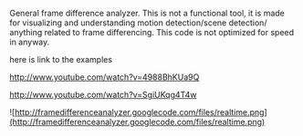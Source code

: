 General frame difference analyzer. This is not a functional tool, it is made for visualizing and understanding motion detection/scene detection/ anything related to frame differencing. This code is not optimized for speed in anyway.

here is link to the examples

http://www.youtube.com/watch?v=4988BhKUa9Q

http://www.youtube.com/watch?v=SgiUKqg4T4w

![http://framedifferenceanalyzer.googlecode.com/files/realtime.png](http://framedifferenceanalyzer.googlecode.com/files/realtime.png)